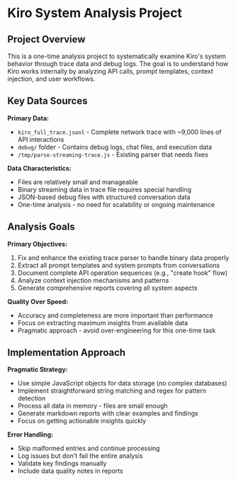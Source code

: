 # Kiro System Analysis Project

## Project Overview

This is a one-time analysis project to systematically examine Kiro's system behavior through trace data and debug logs. The goal is to understand how Kiro works internally by analyzing API calls, prompt templates, context injection, and user workflows.

## Key Data Sources

**Primary Data:**
- `kiro_full_trace.jsonl` - Complete network trace with ~9,000 lines of API interactions
- `debug/` folder - Contains debug logs, chat files, and execution data
- `/tmp/parse-streaming-trace.js` - Existing parser that needs fixes

**Data Characteristics:**
- Files are relatively small and manageable
- Binary streaming data in trace file requires special handling
- JSON-based debug files with structured conversation data
- One-time analysis - no need for scalability or ongoing maintenance

## Analysis Goals

**Primary Objectives:**
1. Fix and enhance the existing trace parser to handle binary data properly
2. Extract all prompt templates and system prompts from conversations
3. Document complete API operation sequences (e.g., "create hook" flow)
4. Analyze context injection mechanisms and patterns
5. Generate comprehensive reports covering all system aspects

**Quality Over Speed:**
- Accuracy and completeness are more important than performance
- Focus on extracting maximum insights from available data
- Pragmatic approach - avoid over-engineering for this one-time task

## Implementation Approach

**Pragmatic Strategy:**
- Use simple JavaScript objects for data storage (no complex databases)
- Implement straightforward string matching and regex for pattern detection
- Process all data in memory - files are small enough
- Generate markdown reports with clear examples and findings
- Focus on getting actionable insights quickly

**Error Handling:**
- Skip malformed entries and continue processing
- Log issues but don't fail the entire analysis
- Validate key findings manually
- Include data quality notes in reports